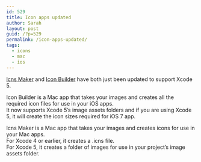 ```yaml
---
id: 529
title: Icon apps updated
author: Sarah
layout: post
guid: /?p=529
permalink: /icon-apps-updated/
tags:
  - icons
  - mac
  - ios
---
```

<a href="https://itunes.apple.com/au/app/icns-maker/id550942266?mt=12" target="_blank">Icns Maker</a> and <a href="https://itunes.apple.com/au/app/icon-builder/id552293482?mt=12" target="_blank">Icon Builder</a> have both just been updated to support Xcode 5.

Icon Builder is a Mac app that takes your images and creates all the required icon files for use in your iOS apps.  
It now supports Xcode 5&#8217;s image assets folders and if you are using Xcode 5, it will create the icon sizes required for iOS 7 app.

Icns Maker is a Mac app that takes your images and creates icons for use in your Mac apps.  
For Xcode 4 or earlier, it creates a .icns file.  
For Xcode 5, it creates a folder of images for use in your project&#8217;s image assets folder.